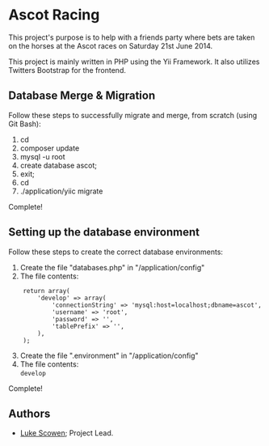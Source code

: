 # Ascot Racing
This project's purpose is to help with a friends party where bets are taken on the horses at the Ascot races on Saturday 21st June 2014.   

This project is mainly written in PHP using the Yii Framework. It also utilizes Twitters Bootstrap for the frontend.

## Database Merge & Migration

Follow these steps to successfully migrate and merge, from scratch (using Git Bash):  

1. cd <path to directory>
2. composer update
3. mysql -u root
4. create database ascot;
5. exit;
6. cd <path to project>
7. ./application/yiic migrate

Complete!

## Setting up the database environment  

Follow these steps to create the correct database environments:  

1. Create the file "databases.php" in "/application/config"
2. The file contents:  
```
    return array(
        'develop' => array(
            'connectionString' => 'mysql:host=localhost;dbname=ascot',
            'username' => 'root',
            'password' => '',
            'tablePrefix' => '',
        ),
    );
```
3. Create the file ".environment" in "/application/config"
4. The file contents:  
``
    develop
``

Complete!


## Authors

- [Luke Scowen][scowen]; Project Lead.

[scowen]: http://www.github.com/scowen "Luke Scowen"
